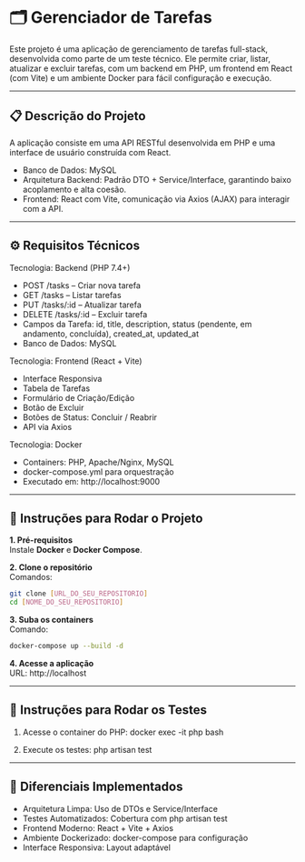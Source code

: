 # 🗂️ Gerenciador de Tarefas

Este projeto é uma aplicação de gerenciamento de tarefas full-stack, desenvolvida como parte de um teste técnico. Ele permite criar, listar, atualizar e excluir tarefas, com um backend em PHP, um frontend em React (com Vite) e um ambiente Docker para fácil configuração e execução.

---

## 📋 Descrição do Projeto

A aplicação consiste em uma API RESTful desenvolvida em PHP e uma interface de usuário construída com React.

- Banco de Dados: MySQL  
- Arquitetura Backend: Padrão DTO + Service/Interface, garantindo baixo acoplamento e alta coesão.  
- Frontend: React com Vite, comunicação via Axios (AJAX) para interagir com a API.

---

## ⚙️ Requisitos Técnicos

Tecnologia: Backend (PHP 7.4+)
- POST /tasks – Criar nova tarefa  
- GET /tasks – Listar tarefas  
- PUT /tasks/:id – Atualizar tarefa  
- DELETE /tasks/:id – Excluir tarefa  
- Campos da Tarefa: id, title, description, status (pendente, em andamento, concluída), created_at, updated_at  
- Banco de Dados: MySQL

Tecnologia: Frontend (React + Vite)
- Interface Responsiva  
- Tabela de Tarefas  
- Formulário de Criação/Edição  
- Botão de Excluir  
- Botões de Status: Concluir / Reabrir  
- API via Axios

Tecnologia: Docker
- Containers: PHP, Apache/Nginx, MySQL  
- docker-compose.yml para orquestração  
- Executado em: http://localhost:9000

---

## 🚀 Instruções para Rodar o Projeto

**1. Pré-requisitos**  
Instale **Docker** e **Docker Compose**.

**2. Clone o repositório**  
Comandos: 
```bash 
git clone [URL_DO_SEU_REPOSITORIO]  
cd [NOME_DO_SEU_REPOSITORIO]
```

**3. Suba os containers**  
Comando:  
```bash
docker-compose up --build -d
```

**4. Acesse a aplicação**  
URL: http://localhost

---

## 🧪 Instruções para Rodar os Testes

1. Acesse o container do PHP:
docker exec -it php bash

2. Execute os testes:
php artisan test

---

## 🌟 Diferenciais Implementados

- Arquitetura Limpa: Uso de DTOs e Service/Interface  
- Testes Automatizados: Cobertura com php artisan test  
- Frontend Moderno: React + Vite + Axios  
- Ambiente Dockerizado: docker-compose para configuração  
- Interface Responsiva: Layout adaptável
